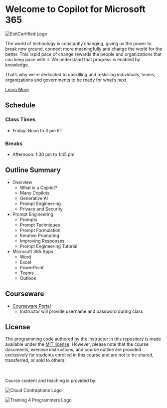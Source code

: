 # Welcome to Copilot for Microsoft 365

![ExitCertified Logo](https://imagedelivery.net/VKawrzTPdVOU6XYN26Rvmg/4d1a3834-92cc-4a0a-3056-1d776aae9e00/public "ExitCertified Logo")

The world of technology is constantly changing, giving us the power to break new ground, connect more meaningfully and change the world for the better. This rapid pace of change rewards the people and organizations that can keep pace with it. We understand that progress is enabled by knowledge. 

That’s why we’re dedicated to upskilling and reskilling individuals, teams, organizations and governments to be ready for what’s next.

[Learn More](https://www.exitcertified.com/it-training/content/upskill-with-exitcertified)

## Schedule

### Class Times

- Friday: Noon to 3 pm ET

### Breaks

- Afternoon: 1:30 pm to 1:45 pm

##  Outline Summary

- Overview
    - What is a Copilot?
    - Many Copilots
    - Generative AI
    - Prompt Engineering
    - Privacy and Security
- Prompt Engineering
    - Prompts
    - Prompt Techniques
    - Prompt Formulation
    - Iterative Prompting
    - Improving Responses
    - Prompt Engineering Tutorial
- Microsoft 365 Apps
    - Word
    - Excel
    - PowerPoint
    - Teams
    - Outlook

## Courseware

- [Courseware Portal](https://www.t4p-classes.com/microsoft-365-copilot_workshop)
    - Instructor will provide username and password during class

## License

The programming code authored by the instructor in this repository is made available under the [MIT license](LICENSE). However, please note that the course documents, exercise instructions, and course outline are provided exclusively for students enrolled in this course and are not to be shared, transferred, or sold to others.

<br><br>
Course content and teaching is provided by:<br>

![Cloud Contraptions Logo](https://imagedelivery.net/VKawrzTPdVOU6XYN26Rvmg/aff3f165-00ec-4130-83d3-7ff4744f7d00/h=50,sharpen=1 "Cloud Contraptions Logo")

![Training 4 Programmers Logo](https://imagedelivery.net/VKawrzTPdVOU6XYN26Rvmg/1d56b364-4858-4cc6-84d5-89e14ce8e100/h=50,sharpen=1 "Training 4 Programmers Logo")